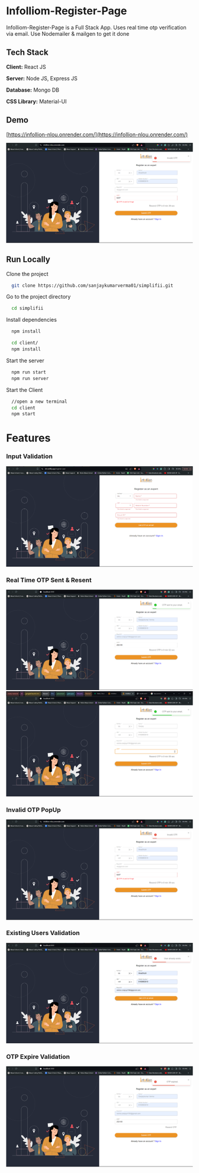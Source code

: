 # Infolliom-Register-Page

Infolliom-Register-Page is a Full Stack  App.
Uses real time otp verification via email. Use Nodemailer & mailgen to get it done
## Tech Stack

**Client:** React JS

**Server:** Node JS, Express JS

**Database:** Mongo DB

**CSS Library:** Material-UI
  
## Demo

[https://infollion-nlou.onrender.com/](https://infollion-nlou.onrender.com/)

![](https://github.com/sanjaykumarverma01/simplifii/blob/main/Screenshots/InvalidOtp.png)
## Run Locally

Clone the project

```bash
  git clone https://github.com/sanjaykumarverma01/simplifii.git
```

Go to the project directory

```bash
  cd simplifii
```

Install dependencies

```bash
  npm install
```

```bash
  cd client/
  npm install
```

Start the server

```bash
  npm run start
  npm run server
```
Start the Client

```bash
  //open a new terminal
  cd client
  npm start
```

  
# Features

### Input Validation
![](https://github.com/sanjaykumarverma01/simplifii/blob/main/Screenshots/validationAdded.png)
### Real Time OTP Sent & Resent
![](https://github.com/sanjaykumarverma01/simplifii/blob/main/Screenshots/sentOtp.png)
![](https://github.com/sanjaykumarverma01/simplifii/blob/main/Screenshots/resendOtp.png)
### Invalid OTP PopUp
![](https://github.com/sanjaykumarverma01/simplifii/blob/main/Screenshots/InvalidOtp.png)
### Existing Users Validation
![](https://github.com/sanjaykumarverma01/simplifii/blob/main/Screenshots/existingUser.png)
### OTP Expire Validation
![](https://github.com/sanjaykumarverma01/simplifii/blob/main/Screenshots/otpExpire.png)

